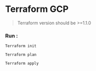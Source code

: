 # Terraform GCP

> Terraform version should be >=1.1.0

### Run : 

```
Terraform init
```
```
Terraform plan
```
```
Terraform apply
```
